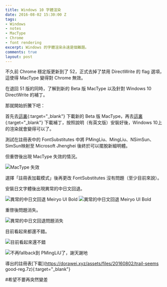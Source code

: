 ```yaml
---
title: Windows 10 字體渲染
date: 2016-08-02 15:30:00 Z
tags:
- Windows
- notes
- MacType
- Chrome
- font rendering
excerpt: Windows 的字體渲染永遠是個難題。
comments: true
layout: post
---
```


不久前 Chrome 穩定版更新到了 52，正式去掉了禁用 DirectWrite 的 flag 選項，這使得 MacType 變得對 Chrome 無效。

在退回 51 版的同時，了解到新的 Beta 版 MacType 以及針對 Windows 10 DirectWrite 的補丁。

那就開始折騰下吧：

首先去[這裏](http://www.su2lin.com/mactype-beta-dev_20160216-release/){:target="_blank"} 下載新的 Beta 版 MacType，再去[這裏](http://silight.hatenablog.jp/entry/MacTypePatch){:target="_blank"} 下載補丁，按照說明（有英文版）安裝好後，Windows 10上的渲染就會變得可以了。

測試在註冊表中的 FontSubstitutes 中將 PMingLiu、MingLiu、NSimSun、SimSun映射至 Microsoft Jhenghei 後終於可以擺脫新細明體。

但重啓後出現 MacType 失效的情況。

![MacType 失效](https://ooo.0o0.ooo/2016/08/02/57a0c28508a5e.png)

選擇「註冊表加載模式」後再更改 FontSubstitutes 沒有問題（至少目前來說）。

安裝日文字體後出現異常的中日文回退。

![異常的中日文回退 Meiryo UI Bold](https://ooo.0o0.ooo/2016/08/02/57a0c2270c7f0.jpg)
![異常的中日文回退 Meiryo UI Bold](https://ooo.0o0.ooo/2016/08/02/57a0c226e4849.jpg)

重啓後問題消失。

![異常的中日文回退問題消失](https://ooo.0o0.ooo/2016/08/02/57a0c2b092388.png)

目前看起來都還不錯。

![目前看起來還不錯](https://ooo.0o0.ooo/2016/08/02/57a0c2e450a1c.png)

![不再fallback到 PMingLiU了，謝天謝地](https://ooo.0o0.ooo/2016/08/02/57a0c31352a8b.png)

導出的註冊表[下載](https://dorawei.xyz/assets/files/20160802/trail-seems good-reg.7z){:target="_blank"} 

#希望不要再突然變差

